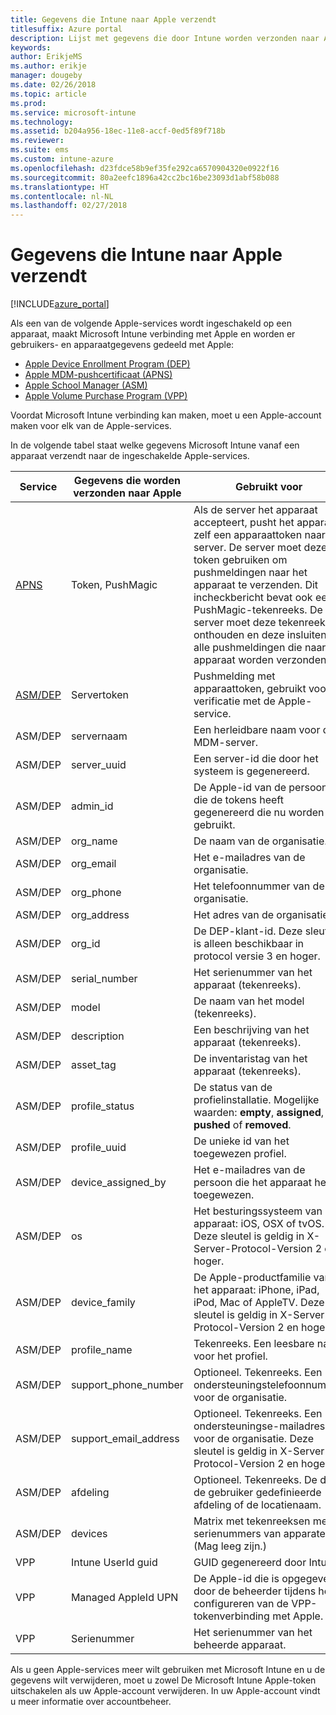 ```yaml
---
title: Gegevens die Intune naar Apple verzendt
titlesuffix: Azure portal
description: Lijst met gegevens die door Intune worden verzonden naar Apple.
keywords: 
author: ErikjeMS
ms.author: erikje
manager: dougeby
ms.date: 02/26/2018
ms.topic: article
ms.prod: 
ms.service: microsoft-intune
ms.technology: 
ms.assetid: b204a956-18ec-11e8-accf-0ed5f89f718b
ms.reviewer: 
ms.suite: ems
ms.custom: intune-azure
ms.openlocfilehash: d23fdce58b9ef35fe292ca6570904320e0922f16
ms.sourcegitcommit: 80a2eefc1896a42cc2bc16be23093d1abf58b088
ms.translationtype: HT
ms.contentlocale: nl-NL
ms.lasthandoff: 02/27/2018
---
```

# <a name="data-intune-sends-to-apple"></a>Gegevens die Intune naar Apple verzendt

[!INCLUDE[azure_portal](./includes/azure_portal.md)]

Als een van de volgende Apple-services wordt ingeschakeld op een apparaat, maakt Microsoft Intune verbinding met Apple en worden er gebruikers- en apparaatgegevens gedeeld met Apple: 

- [Apple Device Enrollment Program (DEP)](device-enrollment-program-enroll-ios.md)
- [Apple MDM-pushcertificaat (APNS)](apple-mdm-push-certificate-get.md)
- [Apple School Manager (ASM)](https://docs.microsoft.com/en-us/schooldatasync/apple-school-manager-integration-with-intune-for-education-and-school-data-sync.md)
- [Apple Volume Purchase Program (VPP)](vpp-apps-ios.md)

Voordat Microsoft Intune verbinding kan maken, moet u een Apple-account maken voor elk van de Apple-services.

In de volgende tabel staat welke gegevens Microsoft Intune vanaf een apparaat verzendt naar de ingeschakelde Apple-services. 

| Service | Gegevens die worden verzonden naar Apple | Gebruikt voor |
|---|---| ---|
| [APNS](https://developer.apple.com/library/content/documentation/Miscellaneous/Reference/MobileDeviceManagementProtocolRef/3-MDM_Protocol/MDM_Protocol.html#//apple_ref/doc/uid/TP40017387-CH3-SW2) | Token, PushMagic | Als de server het apparaat accepteert, pusht het apparaat zelf een apparaattoken naar de server. De server moet deze token gebruiken om pushmeldingen naar het apparaat te verzenden. Dit incheckbericht bevat ook een PushMagic-tekenreeks. De server moet deze tekenreeks onthouden en deze insluiten in alle pushmeldingen die naar het apparaat worden verzonden. |
| [ASM/DEP](https://developer.apple.com/library/content/documentation/Miscellaneous/Reference/MobileDeviceManagementProtocolRef/3-MDM_Protocol/MDM_Protocol.html#//apple_ref/doc/uid/TP40017387-CH3-SW2) | Servertoken | Pushmelding met apparaattoken, gebruikt voor verificatie met de Apple-service. |
| ASM/DEP | servernaam | Een herleidbare naam voor de MDM-server. |
| ASM/DEP | server_uuid | Een server-id die door het systeem is gegenereerd. |
| ASM/DEP | admin_id | De Apple-id van de persoon die de tokens heeft gegenereerd die nu worden gebruikt. |
| ASM/DEP | org_name | De naam van de organisatie. |
| ASM/DEP | org_email | Het e-mailadres van de organisatie. |
| ASM/DEP | org_phone | Het telefoonnummer van de organisatie. |
| ASM/DEP | org_address | Het adres van de organisatie. |
| ASM/DEP | org_id | De DEP-klant-id. Deze sleutel is alleen beschikbaar in protocol versie 3 en hoger. |
| ASM/DEP | serial_number | Het serienummer van het apparaat (tekenreeks). |
| ASM/DEP | model | De naam van het model (tekenreeks). |
| ASM/DEP | description | Een beschrijving van het apparaat (tekenreeks). |
| ASM/DEP | asset_tag | De inventaristag van het apparaat (tekenreeks). |
| ASM/DEP | profile_status | De status van de profielinstallatie. Mogelijke waarden: **empty**, **assigned**, **pushed** of **removed**. |
| ASM/DEP | profile_uuid | De unieke id van het toegewezen profiel. |
| ASM/DEP | device_assigned_by | Het e-mailadres van de persoon die het apparaat heeft toegewezen. |
| ASM/DEP | os | Het besturingssysteem van het apparaat: iOS, OSX of tvOS. Deze sleutel is geldig in X-Server-Protocol-Version 2 en hoger. |
| ASM/DEP | device_family | De Apple-productfamilie van het apparaat: iPhone, iPad, iPod, Mac of AppleTV. Deze sleutel is geldig in X-Server-Protocol-Version 2 en hoger. |
| ASM/DEP | profile_name | Tekenreeks. Een leesbare naam voor het profiel. |
| ASM/DEP | support_phone_number | Optioneel. Tekenreeks. Een ondersteuningstelefoonnummer voor de organisatie. |
| ASM/DEP | support_email_address | Optioneel. Tekenreeks. Een ondersteuningse-mailadres voor de organisatie. Deze sleutel is geldig in X-Server-Protocol-Version 2 en hoger. |
| ASM/DEP | afdeling | Optioneel. Tekenreeks. De door de gebruiker gedefinieerde afdeling of de locatienaam. |
| ASM/DEP | devices | Matrix met tekenreeksen met serienummers van apparaten. (Mag leeg zijn.) |
| VPP | Intune UserId guid | GUID gegenereerd door Intune. |
| VPP | Managed AppleId UPN | De Apple-id die is opgegeven door de beheerder tijdens het configureren van de VPP-tokenverbinding met Apple. |
| VPP | Serienummer | Het serienummer van het beheerde apparaat. |

Als u geen Apple-services meer wilt gebruiken met Microsoft Intune en u de gegevens wilt verwijderen, moet u zowel De Microsoft Intune Apple-token uitschakelen als uw Apple-account verwijderen. In uw Apple-account vindt u meer informatie over accountbeheer.


